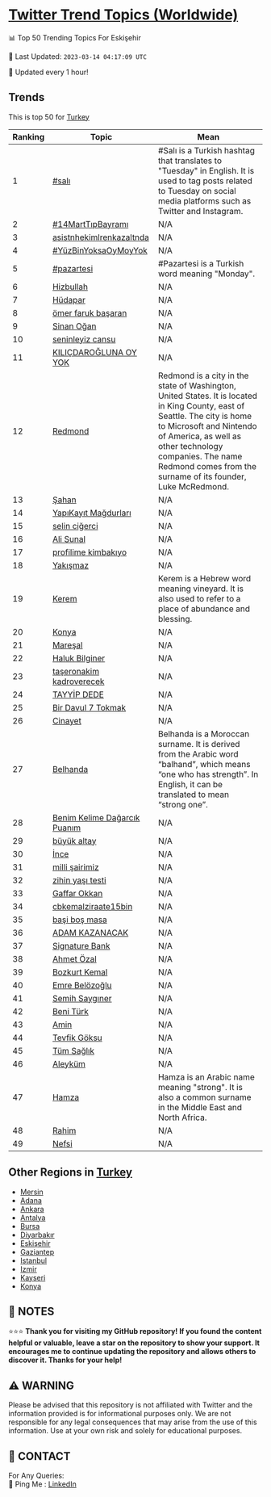 [Twitter Trend Topics (Worldwide)](https://github.com/ErcinDedeoglu/Twitter-Trend-Topics)
==========


📊 Top 50 Trending Topics For Eskişehir

📆 Last Updated: `2023-03-14 04:17:09 UTC`

🔧 Updated every 1 hour!


## Trends

This is top 50 for [Turkey](</Turkey>)

| Ranking | Topic | Mean |
| ------- | ------------ | ------------ |
| 1 | [#salı](http://twitter.com/search?q=%23sal%c4%b1) | #Salı is a Turkish hashtag that translates to "Tuesday" in English. It is used to tag posts related to Tuesday on social media platforms such as Twitter and Instagram. |
| 2 | [#14MartTıpBayramı](http://twitter.com/search?q=%2314MartT%c4%b1pBayram%c4%b1) | N/A |
| 3 | [asistnhekimlrenkazaltnda](http://twitter.com/search?q=asistnhekimlrenkazaltnda) | N/A |
| 4 | [#YüzBinYoksaOyMoyYok](http://twitter.com/search?q=%23Y%c3%bczBinYoksaOyMoyYok) | N/A |
| 5 | [#pazartesi](http://twitter.com/search?q=%23pazartesi) | #Pazartesi is a Turkish word meaning "Monday". |
| 6 | [Hizbullah](http://twitter.com/search?q=Hizbullah) | N/A |
| 7 | [Hüdapar](http://twitter.com/search?q=H%c3%bcdapar) | N/A |
| 8 | [ömer faruk başaran](http://twitter.com/search?q=%c3%b6mer+faruk+ba%c5%9faran) | N/A |
| 9 | [Sinan Oğan](http://twitter.com/search?q=Sinan+O%c4%9fan) | N/A |
| 10 | [seninleyiz cansu](http://twitter.com/search?q=seninleyiz+cansu) | N/A |
| 11 | [KILIÇDAROĞLUNA OY YOK](http://twitter.com/search?q=KILI%c3%87DARO%c4%9eLUNA+OY+YOK) | N/A |
| 12 | [Redmond](http://twitter.com/search?q=Redmond) | Redmond is a city in the state of Washington, United States. It is located in King County, east of Seattle. The city is home to Microsoft and Nintendo of America, as well as other technology companies. The name Redmond comes from the surname of its founder, Luke McRedmond. |
| 13 | [Şahan](http://twitter.com/search?q=%c5%9eahan) | N/A |
| 14 | [YapıKayıt Mağdurları](http://twitter.com/search?q=Yap%c4%b1Kay%c4%b1t+Ma%c4%9fdurlar%c4%b1) | N/A |
| 15 | [selin ciğerci](http://twitter.com/search?q=selin+ci%c4%9ferci) | N/A |
| 16 | [Ali Sunal](http://twitter.com/search?q=Ali+Sunal) | N/A |
| 17 | [profilime kimbakıyo](http://twitter.com/search?q=profilime+kimbak%c4%b1yo) | N/A |
| 18 | [Yakışmaz](http://twitter.com/search?q=Yak%c4%b1%c5%9fmaz) | N/A |
| 19 | [Kerem](http://twitter.com/search?q=Kerem) | Kerem is a Hebrew word meaning vineyard. It is also used to refer to a place of abundance and blessing. |
| 20 | [Konya](http://twitter.com/search?q=Konya) | N/A |
| 21 | [Mareşal](http://twitter.com/search?q=Mare%c5%9fal) | N/A |
| 22 | [Haluk Bilginer](http://twitter.com/search?q=Haluk+Bilginer) | N/A |
| 23 | [taşeronakim kadroverecek](http://twitter.com/search?q=ta%c5%9feronakim+kadroverecek) | N/A |
| 24 | [TAYYİP DEDE](http://twitter.com/search?q=TAYY%c4%b0P+DEDE) | N/A |
| 25 | [Bir Davul 7 Tokmak](http://twitter.com/search?q=Bir+Davul+7+Tokmak) | N/A |
| 26 | [Cinayet](http://twitter.com/search?q=Cinayet) | N/A |
| 27 | [Belhanda](http://twitter.com/search?q=Belhanda) | Belhanda is a Moroccan surname. It is derived from the Arabic word “balhand”, which means “one who has strength”. In English, it can be translated to mean “strong one”. |
| 28 | [Benim Kelime Dağarcık Puanım](http://twitter.com/search?q=Benim+Kelime+Da%c4%9farc%c4%b1k+Puan%c4%b1m) | N/A |
| 29 | [büyük altay](http://twitter.com/search?q=b%c3%bcy%c3%bck+altay) | N/A |
| 30 | [İnce](http://twitter.com/search?q=%c4%b0nce) | N/A |
| 31 | [milli şairimiz](http://twitter.com/search?q=milli+%c5%9fairimiz) | N/A |
| 32 | [zihin yaşı testi](http://twitter.com/search?q=zihin+ya%c5%9f%c4%b1+testi) | N/A |
| 33 | [Gaffar Okkan](http://twitter.com/search?q=Gaffar+Okkan) | N/A |
| 34 | [cbkemalziraate15bin](http://twitter.com/search?q=cbkemalziraate15bin) | N/A |
| 35 | [başi boş masa](http://twitter.com/search?q=ba%c5%9fi+bo%c5%9f+masa) | N/A |
| 36 | [ADAM KAZANACAK](http://twitter.com/search?q=ADAM+KAZANACAK) | N/A |
| 37 | [Signature Bank](http://twitter.com/search?q=Signature+Bank) | N/A |
| 38 | [Ahmet Özal](http://twitter.com/search?q=Ahmet+%c3%96zal) | N/A |
| 39 | [Bozkurt Kemal](http://twitter.com/search?q=Bozkurt+Kemal) | N/A |
| 40 | [Emre Belözoğlu](http://twitter.com/search?q=Emre+Bel%c3%b6zo%c4%9flu) | N/A |
| 41 | [Semih Saygıner](http://twitter.com/search?q=Semih+Sayg%c4%b1ner) | N/A |
| 42 | [Beni Türk](http://twitter.com/search?q=Beni+T%c3%bcrk) | N/A |
| 43 | [Amin](http://twitter.com/search?q=Amin) | N/A |
| 44 | [Tevfik Göksu](http://twitter.com/search?q=Tevfik+G%c3%b6ksu) | N/A |
| 45 | [Tüm Sağlık](http://twitter.com/search?q=T%c3%bcm+Sa%c4%9fl%c4%b1k) | N/A |
| 46 | [Aleyküm](http://twitter.com/search?q=Aleyk%c3%bcm) | N/A |
| 47 | [Hamza](http://twitter.com/search?q=Hamza) | Hamza is an Arabic name meaning "strong". It is also a common surname in the Middle East and North Africa. |
| 48 | [Rahim](http://twitter.com/search?q=Rahim) | N/A |
| 49 | [Nefsi](http://twitter.com/search?q=Nefsi) | N/A |



## Other Regions in [Turkey](</Turkey>)

* [Mersin](</Turkey/Mersin.md>)
* [Adana](</Turkey/Adana.md>)
* [Ankara](</Turkey/Ankara.md>)
* [Antalya](</Turkey/Antalya.md>)
* [Bursa](</Turkey/Bursa.md>)
* [Diyarbakır](</Turkey/Diyarbakır.md>)
* [Eskişehir](</Turkey/Eskişehir.md>)
* [Gaziantep](</Turkey/Gaziantep.md>)
* [Istanbul](</Turkey/Istanbul.md>)
* [Izmir](</Turkey/Izmir.md>)
* [Kayseri](</Turkey/Kayseri.md>)
* [Konya](</Turkey/Konya.md>)



## 📝 NOTES

⭐⭐⭐ **Thank you for visiting my GitHub repository! If you found the content helpful or valuable, leave a star on the repository to show your support. It encourages me to continue updating the repository and allows others to discover it. Thanks for your help!**


## ⚠️ WARNING

Please be advised that this repository is not affiliated with Twitter and the information provided is for informational purposes only. We are not responsible for any legal consequences that may arise from the use of this information. Use at your own risk and solely for educational purposes.


## 📨 CONTACT

 For Any Queries:  
            🏓 Ping Me : [LinkedIn](https://www.linkedin.com/in/ercindedeoglu/)
